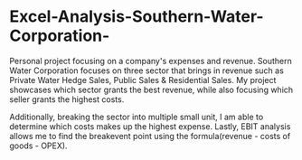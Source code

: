 # Excel-Analysis-Southern-Water-Corporation-
Personal project focusing on a company's expenses and revenue. 
Southern Water Corporation focuses on three sector that brings in revenue such as Private Water Hedge Sales, Public Sales & Residential Sales.
My project showcases which sector grants the best revenue, while also focusing which seller grants the highest costs.

Additionally, breaking the sector into multiple small unit, I am able to determine which costs makes up the highest expense.
Lastly, EBIT analysis allows me to find the breakevent point using the formula(revenue - costs of goods - OPEX).

